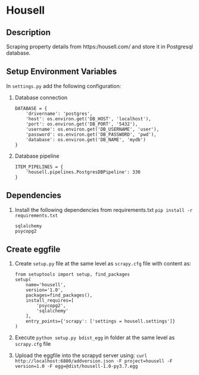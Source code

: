 # Housell

## Description
Scraping property details from https:/housell.com/ and store it in Postgresql database.


## Setup Environment Variables
In `settings.py` add the following configuration:
1. Database connection
    ```
    DATABASE = {
        'drivername': 'postgres',
        'host': os.environ.get('DB_HOST', 'localhost'),
        'port': os.environ.get('DB_PORT', '5432'),
        'username': os.environ.get('DB_USERNAME', 'user'),
        'password': os.environ.get('DB_PASSWORD', 'pwd'),
        'database': os.environ.get('DB_NAME', 'mydb')
    }
    ```
2. Database pipeline
    ```
    ITEM_PIPELINES = {
        'housell.pipelines.PostgresDBPipeline': 330
    }
    ```



## Dependencies
1. Install the following dependencies from requirements.txt
    `pip install -r requirements.txt`
    
    ```buildoutcfg
    sqlalchemy
    psycopg2
    ```

## Create eggfile
1. Create `setup.py` file at the same level as `scrapy.cfg` file with content as:
    ```
    from setuptools import setup, find_packages
    setup(
        name='housell',
        version='1.0',
        packages=find_packages(),
        install_requires=[
            'psycopg2',
            'sqlalchemy'
        ],
        entry_points={'scrapy': ['settings = housell.settings']}
    )
    ```
    
2. Execute `python setup.py bdist_egg` in folder at the same level as `scrapy.cfg` file
3. Upload the eggfile into the scrapyd server using: `curl http://localhost:6800/addversion.json -F project=housell -F version=1.0 -F egg=@dist/housell-1.0-py3.7.egg`
